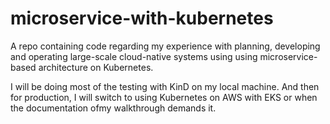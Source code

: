# microservice-with-kubernetes
A repo containing code regarding my experience with planning, developing and operating large-scale cloud-native systems using using microservice-based architecture on Kubernetes.

I will be doing most of the testing with KinD on my local machine. And then for production, I will switch to using Kubernetes on AWS with EKS or when the documentation ofmy walkthrough demands it.

